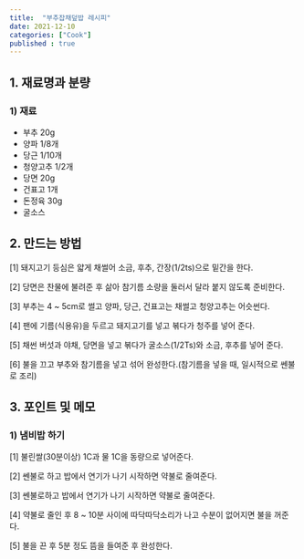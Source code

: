 ```yaml
---
title:  "부추잡채덮밥 레시피"
date: 2021-12-10
categories: ["Cook"]
published : true
---
```


## 1. 재료명과 분량

### 1) 재료
- 부추 20g
- 양파 1/8개
- 당근 1/10개
- 청양고추 1/2개
- 당면 20g
- 건표고 1개
- 돈정육 30g
- 굴소스

## 2. 만드는 방법

[1] 돼지고기 등심은 얇게 채썰어 소금, 후추, 간장(1/2ts)으로 밑간을 한다.

[2] 당면은 찬물에 불려준 후 삶아 참기름 소량을 둘러서 달라 붙지 않도록 준비한다.

[3] 부추는 4 ~ 5cm로 썰고 양파, 당근, 건표고는 채썰고 청양고추는 어슷썬다.

[4] 팬에 기름(식용유)을 두르고 돼지고기를 넣고 볶다가 청주를 넣어 준다.

[5] 채썬 버섯과 야채, 당면을 넣고 볶다가 굴소스(1/2Ts)와 소금, 후추를 넣어 준다.

[6] 불을 끄고 부추와 참기름을 넣고 섞어 완성한다.(참기름을 넣을 때, 일시적으로 쎈불로 조리)

## 3. 포인트 및 메모

### 1) 냄비밥 하기

[1] 불린쌀(30분이상) 1C과 물 1C을 동량으로 넣어준다.

[2] 쎈불로 하고 밥에서 연기가 나기 시작하면 약불로 줄여준다.

[3] 쎈불로하고 밥에서 연기가 나기 시작하면 약불로 줄여준다.

[4] 약불로 줄인 후 8 ~ 10분 사이에 따닥따닥소리가 나고 수분이 없어지면 불을 꺼준다.

[5] 불을 끈 후 5분 정도 뜸을 들여준 후 완성한다.